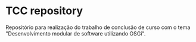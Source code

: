 TCC repository
==============

Repositório para realização do trabalho de conclusão de curso com o tema "Desenvolvimento modular de software utilizando OSGi".
